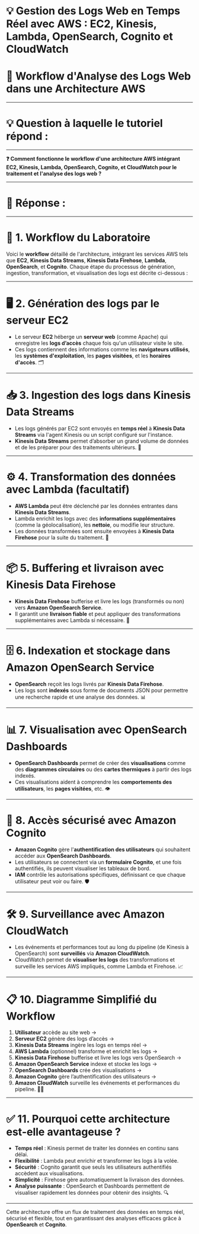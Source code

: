 # 💡 Gestion des Logs Web en Temps Réel avec AWS : EC2, Kinesis, Lambda, OpenSearch, Cognito et CloudWatch  
# 🔄 Workflow d'Analyse des Logs Web dans une Architecture AWS

----------------------
# 💡 Question à laquelle le tutoriel répond :
----------------------

**❓ Comment fonctionne le workflow d'une architecture AWS intégrant EC2, Kinesis, Lambda, OpenSearch, Cognito, et CloudWatch pour le traitement et l'analyse des logs web ?**

----------------------
# 📝 Réponse :
----------------------

# 🔄 1. Workflow du Laboratoire  
Voici le **workflow** détaillé de l'architecture, intégrant les services AWS tels que **EC2**, **Kinesis Data Streams**, **Kinesis Data Firehose**, **Lambda**, **OpenSearch**, et **Cognito**. Chaque étape du processus de génération, ingestion, transformation, et visualisation des logs est décrite ci-dessous :

---

# 🖥️ 2. Génération des logs par le serveur EC2  
- Le serveur **EC2** héberge un **serveur web** (comme Apache) qui enregistre les **logs d’accès** chaque fois qu'un utilisateur visite le site.  
- Ces logs contiennent des informations comme les **navigateurs utilisés**, les **systèmes d'exploitation**, les **pages visitées**, et les **horaires d'accès**. 🗂️

---

# 📥 3. Ingestion des logs dans Kinesis Data Streams  
- Les logs générés par EC2 sont envoyés en **temps réel** à **Kinesis Data Streams** via l'agent Kinesis ou un script configuré sur l'instance.  
- **Kinesis Data Streams** permet d’absorber un grand volume de données et de les préparer pour des traitements ultérieurs. 🔄

---

# ⚙️ 4. Transformation des données avec Lambda (facultatif)  
- **AWS Lambda** peut être déclenché par les données entrantes dans **Kinesis Data Streams**.  
- Lambda enrichit les logs avec des **informations supplémentaires** (comme la géolocalisation), les **nettoie**, ou modifie leur structure.  
- Les données transformées sont ensuite envoyées à **Kinesis Data Firehose** pour la suite du traitement. 🔧

---

# 📦 5. Buffering et livraison avec Kinesis Data Firehose  
- **Kinesis Data Firehose** bufferise et livre les logs (transformés ou non) vers **Amazon OpenSearch Service**.  
- Il garantit une **livraison fiable** et peut appliquer des transformations supplémentaires avec Lambda si nécessaire. 🚚

---

# 🗄️ 6. Indexation et stockage dans Amazon OpenSearch Service  
- **OpenSearch** reçoit les logs livrés par **Kinesis Data Firehose**.  
- Les logs sont **indexés** sous forme de documents JSON pour permettre une recherche rapide et une analyse des données. 📊

---

# 📊 7. Visualisation avec OpenSearch Dashboards  
- **OpenSearch Dashboards** permet de créer des **visualisations** comme des **diagrammes circulaires** ou des **cartes thermiques** à partir des logs indexés.  
- Ces visualisations aident à comprendre les **comportements des utilisateurs**, les **pages visitées**, etc. 👁️

---

# 🔐 8. Accès sécurisé avec Amazon Cognito  
- **Amazon Cognito** gère l'**authentification des utilisateurs** qui souhaitent accéder aux **OpenSearch Dashboards**.  
- Les utilisateurs se connectent via un **formulaire Cognito**, et une fois authentifiés, ils peuvent visualiser les tableaux de bord.  
- **IAM** contrôle les autorisations spécifiques, définissant ce que chaque utilisateur peut voir ou faire. 🛡️

---

# 🛠️ 9. Surveillance avec Amazon CloudWatch  
- Les événements et performances tout au long du pipeline (de Kinesis à OpenSearch) sont **surveillés** via **Amazon CloudWatch**.  
- CloudWatch permet de **visualiser les logs** des transformations et surveille les services AWS impliqués, comme Lambda et Firehose. 📈

---

# 📋 10. Diagramme Simplifié du Workflow  

1. **Utilisateur** accède au site web →  
2. **Serveur EC2** génère des logs d’accès →  
3. **Kinesis Data Streams** ingère les logs en temps réel →  
4. **AWS Lambda** (optionnel) transforme et enrichit les logs →  
5. **Kinesis Data Firehose** bufferise et livre les logs vers OpenSearch →  
6. **Amazon OpenSearch Service** indexe et stocke les logs →  
7. **OpenSearch Dashboards** crée des visualisations →  
8. **Amazon Cognito** gère l’authentification des utilisateurs →  
9. **Amazon CloudWatch** surveille les événements et performances du pipeline. 🧑‍💻

---

# ✅ 11. Pourquoi cette architecture est-elle avantageuse ?

- **Temps réel** : Kinesis permet de traiter les données en continu sans délai.  
- **Flexibilité** : Lambda peut enrichir et transformer les logs à la volée.  
- **Sécurité** : Cognito garantit que seuls les utilisateurs authentifiés accèdent aux visualisations.  
- **Simplicité** : Firehose gère automatiquement la livraison des données.  
- **Analyse puissante** : OpenSearch et Dashboards permettent de visualiser rapidement les données pour obtenir des insights. 🔍

---

Cette architecture offre un flux de traitement des données en temps réel, sécurisé et flexible, tout en garantissant des analyses efficaces grâce à **OpenSearch** et **Cognito**.
